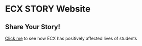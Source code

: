 # ECX STORY Website

## Share Your Story!

[Click me](https://ecx-story.netlify.app/) to see how ECX has
positively affected lives of students
